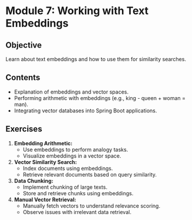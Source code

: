 # Module 7: Working with Text Embeddings

## Objective
Learn about text embeddings and how to use them for similarity searches.

## Contents
- Explanation of embeddings and vector spaces.
- Performing arithmetic with embeddings (e.g., king - queen + woman = man).
- Integrating vector databases into Spring Boot applications.

## Exercises
1. **Embedding Arithmetic:**
   - Use embeddings to perform analogy tasks.
   - Visualize embeddings in a vector space.
2. **Vector Similarity Search:**
   - Index documents using embeddings.
   - Retrieve relevant documents based on query similarity.
3. **Data Chunking:**
   - Implement chunking of large texts.
   - Store and retrieve chunks using embeddings.
4. **Manual Vector Retrieval:**
   - Manually fetch vectors to understand relevance scoring.
   - Observe issues with irrelevant data retrieval.
